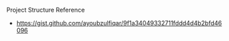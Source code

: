 Project Structure Reference
- https://gist.github.com/ayoubzulfiqar/9f1a34049332711fddd4d4b2bfd46096
